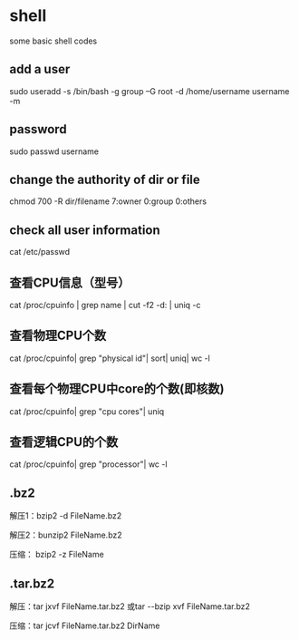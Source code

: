 # shell
some basic shell codes

## add a user
sudo useradd -s /bin/bash -g group –G root -d /home/username username -m
## password
sudo passwd username

## change the authority of dir or file
chmod 700 -R dir/filename
7:owner
0:group
0:others

## check all user information
cat /etc/passwd


## 查看CPU信息（型号）
cat /proc/cpuinfo | grep name | cut -f2 -d: | uniq -c
## 查看物理CPU个数
cat /proc/cpuinfo| grep "physical id"| sort| uniq| wc -l
## 查看每个物理CPU中core的个数(即核数)
cat /proc/cpuinfo| grep "cpu cores"| uniq
## 查看逻辑CPU的个数
cat /proc/cpuinfo| grep "processor"| wc -l



## .bz2 
解压1：bzip2 -d FileName.bz2

解压2：bunzip2 FileName.bz2 

压缩： bzip2 -z FileName 

## .tar.bz2
解压：tar jxvf FileName.tar.bz2     或tar --bzip xvf FileName.tar.bz2

压缩：tar jcvf FileName.tar.bz2 DirName 




